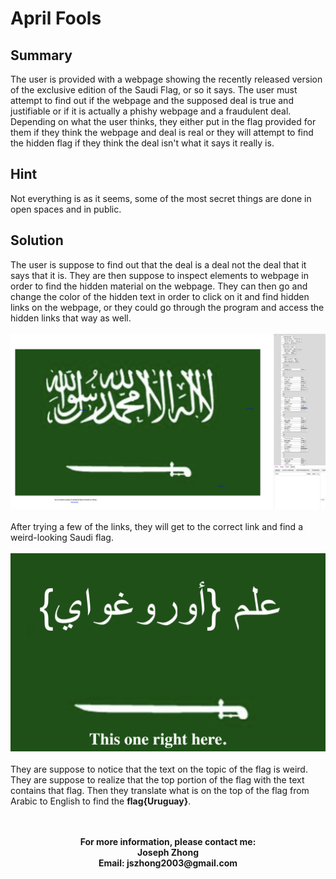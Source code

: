 <h1>April Fools</h1>
<h2>Summary</h2>
The user is provided with a webpage showing the recently released version of the exclusive edition of the Saudi Flag, or so it says. The user must attempt to find out if the webpage and the supposed deal is true and justifiable or if it is actually a phishy webpage and a fraudulent deal. Depending on what the user thinks, they either put in the flag provided for them if they think the webpage and deal is real or they will attempt to find the hidden flag if they think the deal isn't what it says it really is.
<h2>Hint</h2>
Not everything is as it seems, some of the most secret things are done in open spaces and in public.
<h2>Solution</h2>
The user is suppose to find out that the deal is a deal not the deal that it says that it is. They are then suppose to inspect elements to webpage in order to find the hidden material on the webpage. They can then go and change the color of the hidden text in order to click on it and find hidden links on the webpage, or they could go through the program and access the hidden links that way as well.
<br>
<br>
<img src="images/HiddenElements.png" alt="Hidden Elements">
<br>
<br>
After trying a few of the links, they will get to the correct link and find a weird-looking Saudi flag.
<br>
<br>
<img src="images/Flag.png" alt="Actual Deal Flag">
<br>
<br>
 They are suppose to notice that the text on the topic of the flag is weird. They are suppose to realize that the top portion of the flag with the text contains that flag. Then they translate what is on the top of the flag from Arabic to English to find the <b>flag{Uruguay}</b>.
 <br>
 <br>
 <br>
 <p align = "center"><b>For more information, please contact me:
 <br>Joseph Zhong
 <br>Email: jszhong2003@gmail.com</b></p></p>
